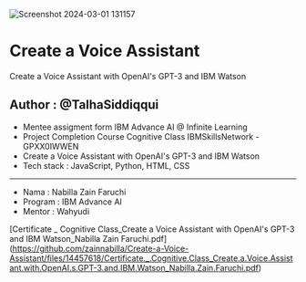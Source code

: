 ![Screenshot 2024-03-01 131157](https://github.com/zainnabilla/Create-a-Voice-Assistant/assets/120712336/89ed8d8a-319b-45a1-9183-0958c64d0d5a)
# Create a Voice Assistant
Create a Voice Assistant with OpenAI's GPT-3 and IBM Watson
## Author : @TalhaSiddiqqui

- Mentee assigment form IBM Advance AI @ Infinite Learning
- Project Completion Course Cognitive Class IBMSkillsNetwork - GPXX0IWWEN
- Create a Voice Assistant with OpenAI's GPT-3 and IBM Watson
- Tech stack : JavaScript, Python, HTML, CSS
---

- Nama : Nabilla Zain Faruchi
- Program : IBM Advance AI
- Mentor : Wahyudi

[Certificate _ Cognitive Class_Create a Voice Assistant with OpenAI's GPT-3 and IBM Watson_Nabilla Zain Faruchi.pdf]
(https://github.com/zainnabilla/Create-a-Voice-Assistant/files/14457618/Certificate._.Cognitive.Class_Create.a.Voice.Assistant.with.OpenAI.s.GPT-3.and.IBM.Watson_Nabilla.Zain.Faruchi.pdf)
